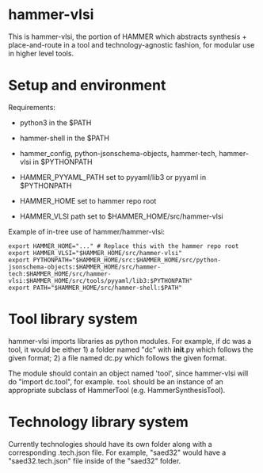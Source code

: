 hammer-vlsi
===========

This is hammer-vlsi, the portion of HAMMER which abstracts synthesis + place-and-route in a tool and technology-agnostic fashion, for modular use in higher level tools.

Setup and environment
=====================

Requirements:
- python3 in the $PATH
- hammer-shell in the $PATH

- hammer_config, python-jsonschema-objects, hammer-tech, hammer-vlsi in $PYTHONPATH
- HAMMER_PYYAML_PATH set to pyyaml/lib3 or pyyaml in $PYTHONPATH
- HAMMER_HOME set to hammer repo root
- HAMMER_VLSI path set to $HAMMER_HOME/src/hammer-vlsi

Example of in-tree use of hammer/hammer-vlsi:
```shell
export HAMMER_HOME="..." # Replace this with the hammer repo root
export HAMMER_VLSI="$HAMMER_HOME/src/hammer-vlsi"
export PYTHONPATH="$HAMMER_HOME/src:$HAMMER_HOME/src/python-jsonschema-objects:$HAMMER_HOME/src/hammer-tech:$HAMMER_HOME/src/hammer-vlsi:$HAMMER_HOME/src/tools/pyyaml/lib3:$PYTHONPATH"
export PATH="$HAMMER_HOME/src/hammer-shell:$PATH"
```

Tool library system
===================

hammer-vlsi imports libraries as python modules. For example, if dc was a tool, it would be either 1) a folder named "dc" with __init__.py which follows the given format; 2) a file named dc.py which follows the given format.

The module should contain an object named 'tool', since hammer-vlsi will do "import dc.tool", for example. `tool` should be an instance of an appropriate subclass of HammerTool (e.g. HammerSynthesisTool).

Technology library system
=========================

Currently technologies should have its own folder along with a corresponding .tech.json file. For example, "saed32" would have a "saed32.tech.json" file inside of the "saed32" folder.
